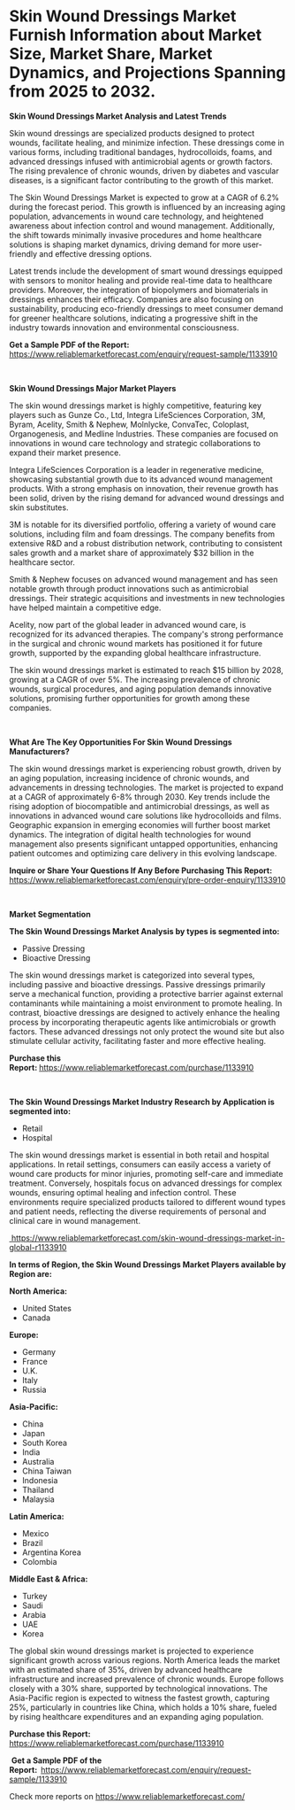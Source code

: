 <p><h1>Skin Wound Dressings Market Furnish Information about Market Size, Market Share, Market Dynamics, and Projections Spanning from 2025 to 2032.</h1></p><p><strong>Skin Wound Dressings Market Analysis and Latest Trends</strong></p>
<p><p>Skin wound dressings are specialized products designed to protect wounds, facilitate healing, and minimize infection. These dressings come in various forms, including traditional bandages, hydrocolloids, foams, and advanced dressings infused with antimicrobial agents or growth factors. The rising prevalence of chronic wounds, driven by diabetes and vascular diseases, is a significant factor contributing to the growth of this market.</p><p>The Skin Wound Dressings Market is expected to grow at a CAGR of 6.2% during the forecast period. This growth is influenced by an increasing aging population, advancements in wound care technology, and heightened awareness about infection control and wound management. Additionally, the shift towards minimally invasive procedures and home healthcare solutions is shaping market dynamics, driving demand for more user-friendly and effective dressing options.</p><p>Latest trends include the development of smart wound dressings equipped with sensors to monitor healing and provide real-time data to healthcare providers. Moreover, the integration of biopolymers and biomaterials in dressings enhances their efficacy. Companies are also focusing on sustainability, producing eco-friendly dressings to meet consumer demand for greener healthcare solutions, indicating a progressive shift in the industry towards innovation and environmental consciousness.</p></p>
<p><strong>Get a Sample PDF of the Report:&nbsp;</strong> <a href="https://www.reliablemarketforecast.com/enquiry/request-sample/1133910?utm_campaign=3511&utm_medium=2&utm_source=Github&utm_content=ia&utm_term=25032025&utm_id=skin-wound-dressings">https://www.reliablemarketforecast.com/enquiry/request-sample/1133910</a></p>
<p>&nbsp;</p>
<p><strong>Skin Wound Dressings Major Market Players</strong></p>
<p><p>The skin wound dressings market is highly competitive, featuring key players such as Gunze Co., Ltd, Integra LifeSciences Corporation, 3M, Byram, Acelity, Smith & Nephew, Molnlycke, ConvaTec, Coloplast, Organogenesis, and Medline Industries. These companies are focused on innovations in wound care technology and strategic collaborations to expand their market presence.</p><p>Integra LifeSciences Corporation is a leader in regenerative medicine, showcasing substantial growth due to its advanced wound management products. With a strong emphasis on innovation, their revenue growth has been solid, driven by the rising demand for advanced wound dressings and skin substitutes.</p><p>3M is notable for its diversified portfolio, offering a variety of wound care solutions, including film and foam dressings. The company benefits from extensive R&D and a robust distribution network, contributing to consistent sales growth and a market share of approximately $32 billion in the healthcare sector.</p><p>Smith & Nephew focuses on advanced wound management and has seen notable growth through product innovations such as antimicrobial dressings. Their strategic acquisitions and investments in new technologies have helped maintain a competitive edge.</p><p>Acelity, now part of the global leader in advanced wound care, is recognized for its advanced therapies. The company's strong performance in the surgical and chronic wound markets has positioned it for future growth, supported by the expanding global healthcare infrastructure.</p><p>The skin wound dressings market is estimated to reach $15 billion by 2028, growing at a CAGR of over 5%. The increasing prevalence of chronic wounds, surgical procedures, and aging population demands innovative solutions, promising further opportunities for growth among these companies.</p></p>
<p>&nbsp;</p>
<p><strong>What Are The Key Opportunities For Skin Wound Dressings Manufacturers?</strong></p>
<p><p>The skin wound dressings market is experiencing robust growth, driven by an aging population, increasing incidence of chronic wounds, and advancements in dressing technologies. The market is projected to expand at a CAGR of approximately 6-8% through 2030. Key trends include the rising adoption of biocompatible and antimicrobial dressings, as well as innovations in advanced wound care solutions like hydrocolloids and films. Geographic expansion in emerging economies will further boost market dynamics. The integration of digital health technologies for wound management also presents significant untapped opportunities, enhancing patient outcomes and optimizing care delivery in this evolving landscape.</p></p>
<p><strong>Inquire or Share Your Questions If Any Before Purchasing This Report:</strong> <a href="https://www.reliablemarketforecast.com/enquiry/pre-order-enquiry/1133910?utm_campaign=3511&utm_medium=2&utm_source=Github&utm_content=ia&utm_term=25032025&utm_id=skin-wound-dressings">https://www.reliablemarketforecast.com/enquiry/pre-order-enquiry/1133910</a></p>
<p>&nbsp;</p>
<p><strong>Market Segmentation</strong></p>
<p><strong>The Skin Wound Dressings Market Analysis by types is segmented into:</strong></p>
<p><ul><li>Passive Dressing</li><li>Bioactive Dressing</li></ul></p>
<p><p>The skin wound dressings market is categorized into several types, including passive and bioactive dressings. Passive dressings primarily serve a mechanical function, providing a protective barrier against external contaminants while maintaining a moist environment to promote healing. In contrast, bioactive dressings are designed to actively enhance the healing process by incorporating therapeutic agents like antimicrobials or growth factors. These advanced dressings not only protect the wound site but also stimulate cellular activity, facilitating faster and more effective healing.</p></p>
<p><strong>Purchase this Report:&nbsp;</strong><a href="https://www.reliablemarketforecast.com/purchase/1133910?utm_campaign=3511&utm_medium=2&utm_source=Github&utm_content=ia&utm_term=25032025&utm_id=skin-wound-dressings">https://www.reliablemarketforecast.com/purchase/1133910</a></p>
<p>&nbsp;</p>
<p><strong>The Skin Wound Dressings Market Industry Research by Application is segmented into:</strong></p>
<p><ul><li>Retail</li><li>Hospital</li></ul></p>
<p><p>The skin wound dressings market is essential in both retail and hospital applications. In retail settings, consumers can easily access a variety of wound care products for minor injuries, promoting self-care and immediate treatment. Conversely, hospitals focus on advanced dressings for complex wounds, ensuring optimal healing and infection control. These environments require specialized products tailored to different wound types and patient needs, reflecting the diverse requirements of personal and clinical care in wound management.</p></p>
<p><a href="https://www.reliablemarketforecast.com/skin-wound-dressings-market-in-global-r1133910?utm_campaign=3511&utm_medium=2&utm_source=Github&utm_content=ia&utm_term=25032025&utm_id=skin-wound-dressings">&nbsp;https://www.reliablemarketforecast.com/skin-wound-dressings-market-in-global-r1133910</a></p>
<p><strong>In terms of Region, the Skin Wound Dressings Market Players available by Region are:</strong></p>
<p>
    <p> <strong> North America: </strong>
        <ul>
            <li>United States</li>
            <li>Canada</li>
        </ul>
        </p> 
    <p> <strong> Europe: </strong>
        <ul>
            <li>Germany</li>
            <li>France</li>
            <li>U.K.</li>
            <li>Italy</li>
            <li>Russia</li>
        </ul>
        </p> 
    <p> <strong> Asia-Pacific: </strong>
        <ul>
            <li>China</li>
            <li>Japan</li>
            <li>South Korea</li>
            <li>India</li>
            <li>Australia</li>
            <li>China Taiwan</li>
            <li>Indonesia</li>
            <li>Thailand</li>
            <li>Malaysia</li>
        </ul>
        </p> 
    <p> <strong> Latin America: </strong>
        <ul>
            <li>Mexico</li>
            <li>Brazil</li>
            <li>Argentina Korea</li>
            <li>Colombia</li>
        </ul>
        </p> 
    <p> <strong> Middle East & Africa: </strong>
        <ul>
            <li>Turkey</li>
            <li>Saudi</li>
            <li>Arabia</li>
            <li>UAE</li>
            <li>Korea</li>
        </ul>
    </p>
    </p>
<p><p>The global skin wound dressings market is projected to experience significant growth across various regions. North America leads the market with an estimated share of 35%, driven by advanced healthcare infrastructure and increased prevalence of chronic wounds. Europe follows closely with a 30% share, supported by technological innovations. The Asia-Pacific region is expected to witness the fastest growth, capturing 25%, particularly in countries like China, which holds a 10% share, fueled by rising healthcare expenditures and an expanding aging population.</p></p>
<p><strong>Purchase this Report: </strong><a href="https://www.reliablemarketforecast.com/purchase/1133910?utm_campaign=3511&utm_medium=2&utm_source=Github&utm_content=ia&utm_term=25032025&utm_id=skin-wound-dressings">https://www.reliablemarketforecast.com/purchase/1133910</a></p>
<p>&nbsp;<strong>Get a Sample PDF of the Report:&nbsp;&nbsp;</strong><a href="https://www.reliablemarketforecast.com/enquiry/request-sample/1133910?utm_campaign=3511&utm_medium=2&utm_source=Github&utm_content=ia&utm_term=25032025&utm_id=skin-wound-dressings">https://www.reliablemarketforecast.com/enquiry/request-sample/1133910</a></p>
<p><strong></strong></p>
<p>Check more reports on <a href="https://www.reliablemarketforecast.com/?utm_campaign=3511&utm_medium=2&utm_source=Github&utm_content=ia&utm_term=25032025&utm_id=skin-wound-dressings">https://www.reliablemarketforecast.com/</a></p>